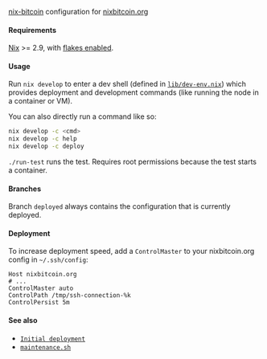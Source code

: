 [nix-bitcoin](https://github.com/fort-nix/nix-bitcoin/) configuration
for [nixbitcoin.org](https://nixbitcoin.org)

#### Requirements

[Nix](https://nixos.org/download.html) >= 2.9, with [flakes enabled](https://nixos.wiki/wiki/Flakes).

#### Usage

Run `nix develop` to enter a dev shell (defined in [`lib/dev-env.nix`](lib/dev-env.nix))
which provides deployment and development commands (like running the node in a container or VM).

You can also directly run a command like so:
```bash
nix develop -c <cmd>
nix develop -c help
nix develop -c deploy
```

`./run-test` runs the test. Requires root permissions because the test starts a container.

#### Branches

Branch `deployed` always contains the configuration that is currently deployed.

#### Deployment
To increase deployment speed, add a `ControlMaster` to your nixbitcoin.org config in `~/.ssh/config`:
```
Host nixbitcoin.org
# ...
ControlMaster auto
ControlPath /tmp/ssh-connection-%k
ControlPersist 5m
```

#### See also
- [`Initial deployment`](./deployment)
- [`maintenance.sh`](./maintenance/maintenance.sh)
